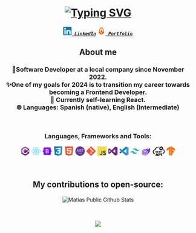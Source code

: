 <h1 align="center">
<a href="https://git.io/typing-svg"><img src="https://readme-typing-svg.herokuapp.com?font=Fira+Code&pause=1000&center=true&vCenter=true&random=false&width=435&lines=Hi%2C+I'm+Mat%C3%ADas+Querejeta+%F0%9F%91%8B;Welcome+to+my+GitHub;Nice+to+meet+you!" alt="Typing SVG" /></a>
</h1>
<h5 align="center">
  <code><a href="https://www.linkedin.com/in/mquerejeta/" title="LinkedIn Profile"><img width="22" src="images/linkedin.svg"> LinkedIn</a></code>
  <code><a href="https://mquerejeta.vercel.app/" title="Portfolio"><img width="22" src="images/astro-original.svg"> Portfolio</a></code>
</h5>
<h2 align="center">


**About me**
</h2>
<h3 align="center">
 💼Software Developer at a local company since November 2022. </br>
  ✨One of my goals for 2024 is to transition my career towards becoming a Frontend Developer. </br>
 📖 Currently self-learning React.</br>
 🌐 Languages: Spanish (native), English (Intermediate)</br>
</h3>
<br/>

<h3 align="center">Languages, Frameworks and Tools:</h3>
<p align="center">
<code><img title="C#" height="25" src="images/csharp.svg"></code>
<code><img title="react" height="25" src="images/react.svg"></code>
<code><img title="bootstrap" height="25" src="images/bootstrap-original.svg"></code>
<code><img title="css" height="25" src="images/css3-original.svg"></code>
<code><img title="html" height="25" src="images/html5-original.svg"></code>
<code><img title="dotnet" height="25" src="images/dotnetcore-original.svg"></code>
<code><img title="git" height="25" src="images/git-original.svg"></code>
<code><img title="js" height="25" src="images/javascript-original.svg"></code>
<code><img title="visual" height="25" src="images/visualstudio-plain.svg"></code>
<code><img title="vscode" height="25" src="images/vscode-original.svg"></code>
<code><img title="tailwind" height="25" src="images/tailwindcss-plain.svg"></code>
<code><img title="blazor" height="25" src="images/blazor.svg"></code>
<code><img title="restapi" height="25" src="images/rest-api-icon.svg"></code>
<code><img title="tensor" height="25" src="images/tensorflow-original.svg"></code>

</p>

<br/>

<h2 align="center">
    My contributions to open-source:
</h2>

<p align="center">
<img align="center" src="https://github-readme-stats.vercel.app/api?username=mequerejeta&show_icons=true&title_color=fff&icon_color=109eff&text_color=9f9f9f&bg_color=151515" alt="Matias Public Github Stats">
</p>  
<br/>
<p align="center">
 <a href="https://github.com/mequerejeta/github-readme-stats"><img align="center" src="https://github-readme-stats.vercel.app/api/top-langs/?username=mequerejeta&layout=compact&theme=buefy&hide_border=true" /></a> 
</p> 
